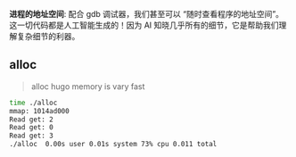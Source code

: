 **进程的地址空间**: 配合 gdb 调试器，我们甚至可以 “随时查看程序的地址空间”。这一切代码都是人工智能生成的！因为 AI 知晓几乎所有的细节，它是帮助我们理解复杂细节的利器。



## alloc

> alloc hugo memory is vary fast

```bash
time ./alloc       
mmap: 1014ad000
Read get: 2
Read get: 0
Read get: 3
./alloc  0.00s user 0.01s system 73% cpu 0.011 total
```